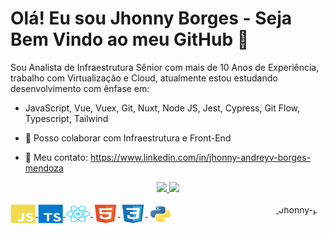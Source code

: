 # Olá! Eu sou Jhonny Borges - Seja Bem Vindo ao meu GitHub 👋

Sou Analista de Infraestrutura Sênior com mais de 10 Anos de Experiência, trabalho com Virtualização e Cloud, atualmente estou estudando desenvolvimento com ênfase em:

- JavaScript, Vue, Vuex, Git, Nuxt, Node JS, Jest, Cypress, Git Flow, Typescript, Tailwind

- 👊 Posso colaborar com Infraestrutura e Front-End
- 📧 Meu contato: https://www.linkedin.com/in/jhonny-andreyv-borges-mendoza

<div align="center">
  <a href="https://github.com/jhonnyborges">
  <img height="180em" src="https://github-readme-stats.vercel.app/api?username=jhonnyborges&show_icons=true&theme=dracula&include_all_commits=true&count_private=true"/>
  <img height="180em" src="https://github-readme-stats.vercel.app/api/top-langs/?username=jhonnyborges&layout=compact&langs_count=7&theme=dracula"/>
</div>
<div style="display: inline_block"><br>
  <img align="center" alt="Jhonny-Js" height="30" width="40" src="https://raw.githubusercontent.com/devicons/devicon/master/icons/javascript/javascript-plain.svg">
  <img align="center" alt="Jhonny-Ts" height="30" width="40" src="https://raw.githubusercontent.com/devicons/devicon/master/icons/typescript/typescript-plain.svg">
  <img align="center" alt="Jhonny-React" height="30" width="40" src="https://raw.githubusercontent.com/devicons/devicon/master/icons/react/react-original.svg">
  <img align="center" alt="Jhonny-HTML" height="30" width="40" src="https://raw.githubusercontent.com/devicons/devicon/master/icons/html5/html5-original.svg">
  <img align="center" alt="Jhonny-CSS" height="30" width="40" src="https://raw.githubusercontent.com/devicons/devicon/master/icons/css3/css3-original.svg">
  <img align="center" alt="Jhonny-Python" height="30" width="40" src="https://raw.githubusercontent.com/devicons/devicon/master/icons/python/python-original.svg">
  <img align="right" alt="Jhonny-pic" height="150" style="border-radius:50px;" src="https://media.discordapp.net/attachments/639956127056134178/890373478988013628/Publicacoes_Instagram_1_1.png?width=676&height=676">
</div>



